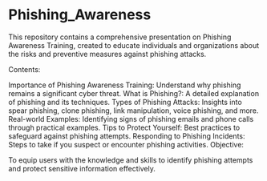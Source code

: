 # Phishing_Awareness
This repository contains a comprehensive presentation on Phishing Awareness Training, created to educate individuals and organizations about the risks and preventive measures against phishing attacks.

Contents:

Importance of Phishing Awareness Training: Understand why phishing remains a significant cyber threat.
What is Phishing?: A detailed explanation of phishing and its techniques.
Types of Phishing Attacks: Insights into spear phishing, clone phishing, link manipulation, voice phishing, and more.
Real-world Examples: Identifying signs of phishing emails and phone calls through practical examples.
Tips to Protect Yourself: Best practices to safeguard against phishing attempts.
Responding to Phishing Incidents: Steps to take if you suspect or encounter phishing activities.
Objective:

To equip users with the knowledge and skills to identify phishing attempts and protect sensitive information effectively.
